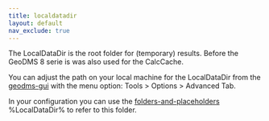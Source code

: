 ```yaml
---
title: localdatadir
layout: default
nav_exclude: true
---
```

The LocalDataDir is the root folder for (temporary) results. Before the GeoDMS 8 serie is was also used for the CalcCache.

You can adjust the path on your local machine for the LocalDataDir from the [geodms-gui](geodms-gui) with the menu option: Tools > Options > Advanced Tab.

In your configuration you can use the [folders-and-placeholders](folders-and-placeholders) %LocalDataDir% to refer to this folder.